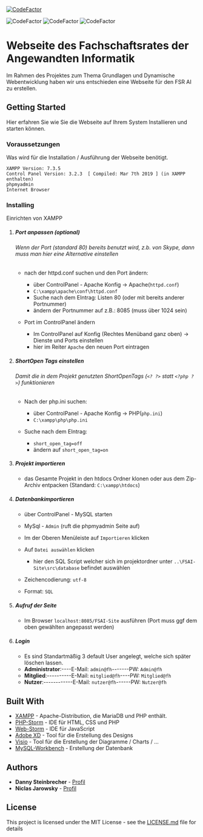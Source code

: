[![CodeFactor](https://www.codefactor.io/repository/github/darthkali/dwp-gwp-project/badge/master?s=17405f65133fc8d0a0ea804b4fb6c4fac532809e)](https://www.codefactor.io/repository/github/darthkali/dwp-gwp-project/overview/master)

![CodeFactor](https://img.shields.io/badge/PHP-7.3.11-blue)
![CodeFactor](https://img.shields.io/badge/xampp-7.3.5-orange)
![CodeFactor](https://img.shields.io/badge/MariaDB-10.4.8-Yellow)


# Webseite des Fachschaftsrates der Angewandten Informatik
Im Rahmen des Projektes zum Thema Grundlagen und Dynamische Webentwicklung haben wir uns entschieden eine Webseite für den FSR AI zu erstellen.

## Getting Started

Hier erfahren Sie wie Sie die Webseite auf Ihrem System Installieren und starten können.

### Voraussetzungen

Was wird für die Installation / Ausführung der Webseite benötigt.

```
XAMPP Version: 7.3.5
Control Panel Version: 3.2.3  [ Compiled: Mar 7th 2019 ] (in XAMPP enthalten)
phpmyadmin
Internet Browser
```

### Installing

Einrichten von XAMPP

1. ##### Port anpassen (optional)

   ###### Wenn der Port (standard 80) bereits benutzt wird, z.b. von Skype, dann muss man hier eine Alternative einstellen

    * nach der httpd.conf suchen und den Port ändern:
        * über ControlPanel - Apache Konfig -> Apache(`httpd.conf`)
        * `C:\xampp\apache\conf\httpd.conf`
        * Suche nach dem EIntrag: Listen 80 (oder mit bereits anderer Portnummer)
        * ändern der Portnummer auf z.B.: 8085 (muss über 1024 sein)

    * Port im ControlPanel ändern
        * Im ControlPanel auf Konfig (Rechtes Menüband ganz oben) -> Dienste und Ports einstellen
        * hier im Reiter `Apache` den neuen Port eintragen

2. ##### ShortOpen Tags einstellen
   ###### Damit die in dem Projekt genutzten ShortOpenTags (`<? ?>` statt `<?php ?>`) funktionieren
   
    * Nach der php.ini suchen:
        * über ControlPanel - Apache Konfig -> PHP(`php.ini`)
        * `C:\xampp\php\php.ini`
    
    * Suche nach dem EIntrag: 
        * `short_open_tag=off`
        * ändern auf `short_open_tag=on`

3. ##### Projekt importieren
    * das Gesamte Projekt in den htdocs Ordner klonen oder aus dem Zip-Archiv entpacken (Standard: `C:\xampp\htdocs`)

4. ##### Datenbankimportieren
    * über ControlPanel - MySQL starten
    * MySql - `Admin` (ruft die phpmyadmin Seite auf)
    * Im der Oberen Menüleiste auf `Importieren` klicken
    * Auf `Datei auswählen` klicken
           
        * hier den SQL Script welcher sich im projektordner unter `..\FSAI-Site\src\database` befindet auswählen
    
    * Zeichencodierung: `utf-8`
    * Format: `SQL`

5. ##### Aufruf der Seite
    * Im Browser `localhost:8085/FSAI-Site` ausführen (Port muss ggf dem oben gewählten angepasst werden)

6. ##### Login
    * Es sind Standartmäßig 3 default User angelegt, welche sich später löschen lassen.
    * **Administrator**:----E-Mail: `admin@fh`-------PW: `Admin@fh`
    * **Mitglied**:----------E-Mail: `mitglied@fh`----PW: `Mitglied@fh`
    * **Nutzer**:------------E-Mail: `nutzer@fh`------PW: `Nutzer@fh`

## Built With

* [XAMPP](https://www.apachefriends.org/de/index.html) - Apache-Distribution, die MariaDB und PHP enthält.
* [PHP-Storm](https://www.jetbrains.com/phpstorm/) - IDE für HTML, CSS und PHP
* [Web-Storm](https://www.jetbrains.com/webstorm/) - IDE für JavaScript
* [Adobe XD](https://www.adobe.com/de/products/xd.html) - Tool für die Erstellung des Designs
* [Visio](https://products.office.com/de-de/visio) - Tool für die Erstellung der Diagramme / Charts / ...
* [MySQL-Workbench](https://www.mysql.com/de/products/workbench/) - Erstellung der Datenbank

## Authors

* **Danny Steinbrecher** - [Profil](https://github.com/darthkali)
* **Niclas Jarowsky** - [Profil](https://github.com/TotalFlash)

## License

This project is licensed under the MIT License - see the [LICENSE.md](LICENSE.md) file for details

